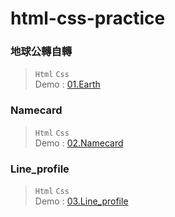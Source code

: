 # html-css-practice
### 地球公轉自轉
> `Html` `Css`  
> Demo : [01.Earth](https://ykliu0213.github.io/html-css-practice/01.Earth/index.html)

### Namecard
> `Html` `Css`  
> Demo : [02.Namecard](https://ykliu0213.github.io/html-css-practice/02.Namecard/index.html)

### Line_profile
> `Html` `Css`  
> Demo : [03.Line_profile](https://ykliu0213.github.io/html-css-practice/03.Line_profile/index.html)


